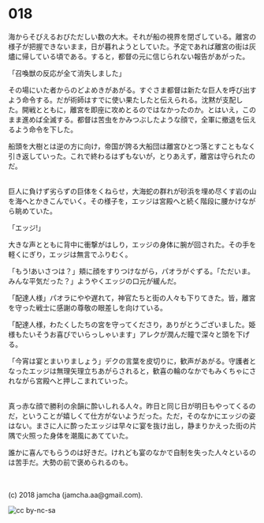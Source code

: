 # 018

海からそびえるおびただしい数の大木。それが船の視界を閉ざしている。離宮の様子が把握できないまま，日が暮れようとしていた。予定であれば離宮の街は灰燼に帰している頃である。すると，都督の元に信じられない報告があがった。  

「召喚獣の反応が全て消失しました」  

その場にいた者からのどよめきがあがる。すぐさま都督は新たな巨人を呼び出すよう命令する。だが術師はすでに使い果たしたと伝えられる。沈黙が支配した。開戦とともに，離宮を即座に攻めとるのではなかったのか。とはいえ，このまま進めば全滅する。都督は苦虫をかみつぶしたような顔で，全軍に撤退を伝えるよう命令を下した。  

船頭を大樹とは逆の方に向け，帝国が誇る大船団は離宮ひとつ落とすこともなく引き返していった。これで終わるはずもないが，とりあえず，離宮は守られたのだ。  

<br>  
巨人に負けず劣らずの巨体をくねらせ，大海蛇の群れが砂浜を埋め尽くす岩の山を海へとかきこんでいく。その様子を，エッジは宮殿へと続く階段に腰かけながら眺めていた。  

「エッジ!」  

大きな声とともに背中に衝撃がはしり，エッジの身体に腕が回された。その手を軽くにぎり，エッジは無言でふりむく。  

「もう!あいさつは？」頬に顔をすりつけながら，パオラがぐずる。「ただいま。みんな平気だった？」ようやくエッジの口元が緩んだ。  

「配達人様」パオラにやや遅れて，神官たちと街の人々も下りてきた。皆，離宮を守った戦士に感謝の尊敬の眼差しを向けている。  

「配達人様，わたくしたちの宮を守ってくださり，ありがとうございました。姫様もたいそうお喜びでいらっしゃいます」アレクが潤んだ瞳で深々と頭を下げる。  

「今宵は宴とまいりましょう」デクの言葉を皮切りに，歓声があがる。守護者となったエッジは無理矢理立ちあがらされると，歓喜の輪のなかでもみくちゃにされながら宮殿へと押しこまれていった。  

<br>  
真っ赤な顔で勝利の余韻に酔いしれる人々。昨日と同じ日が明日もやってくるのだ，ということが嬉しくて仕方がないようだった。ただ，そのなかにエッジの姿はない。まさに人に酔ったエッジは早々に宴を抜け出し，静まりかえった街の片隅で火照った身体を潮風にあてていた。  

誰かに喜んでもらうのは好きだ。けれども宴のなかで自制を失った人々といるのは苦手だ。大勢の前で褒められるのも。  

<br>  
<br>  
(c) 2018 jamcha (jamcha.aa@gmail.com).  

![cc by-nc-sa](http://i.creativecommons.org/l/by-nc-sa/4.0/88x31.png)

